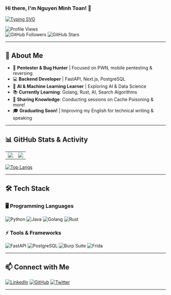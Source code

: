 ### Hi there, I'm **Nguyen Minh Toan**! 👋

[![Typing SVG](https://readme-typing-svg.demolab.com?font=Roboto&weight=500&size=21&duration=3000&pause=1000&color=31F781&random=false&width=435&lines=Pentester+%7C+Backend+Developer+%7C+AI+Enthusiast)](https://git.io/typing-svg)

![Profile Views](https://komarev.com/ghpvc/?username=toannguyen3107&color=red)  
![GitHub Followers](https://img.shields.io/github/followers/toannguyen3107?style=social)
![GitHub Stars](https://img.shields.io/github/stars/toannguyen3107?affiliations=OWNER&style=social)

---

## 🚀 About Me

- 🎯 **Pentester & Bug Hunter** | Focused on PWN, mobile pentesting & reversing
- 💻 **Backend Developer** | FastAPI, Next.js, PostgreSQL
- 🤖 **AI & Machine Learning Learner** | Exploring AI & Data Science
- 📚 **Currently Learning**: Golang, Rust, AI, Search Algorithms
- 📢 **Sharing Knowledge**: Conducting sessions on Cache Poisoning & more!
- 🎓 **Graduating Soon!** | Improving my English for technical writing & speaking

---

## 📊 GitHub Stats & Activity

<table>
  <tr>
    <td>
      <picture>
        <source srcset="https://github-readme-stats.vercel.app/api?username=toannguyen3107&show_icons=true&theme=dark" media="(prefers-color-scheme: dark)" />
        <source srcset="https://github-readme-stats.vercel.app/api?username=toannguyen3107&show_icons=true" media="(prefers-color-scheme: light), (prefers-color-scheme: no-preference)" />
        <img src="https://github-readme-stats.vercel.app/api?username=toannguyen3107&show_icons=true" />
      </picture>
    </td>
    <td>
      <a href="https://git.io/streak-stats">
        <img src="https://streak-stats.demolab.com/?user=toannguyen3107&theme=dark"/>
      </a>
    </td>
  </tr>
</table>

[![Top Langs](https://github-readme-stats.vercel.app/api/top-langs/?username=toannguyen3107&layout=compact&theme=dark)](https://github.com/anuraghazra/github-readme-stats)

---

## 🛠️ Tech Stack

### 🖥️ Programming Languages
![Python](https://img.shields.io/badge/Python-3776AB?style=for-the-badge&logo=python&logoColor=white)
![Java](https://img.shields.io/badge/Java-ED8B00?style=for-the-badge&logo=openjdk&logoColor=white)
![Golang](https://img.shields.io/badge/Go-00ADD8?style=for-the-badge&logo=go&logoColor=white)
![Rust](https://img.shields.io/badge/Rust-000000?style=for-the-badge&logo=rust&logoColor=white)

### ⚡ Tools & Frameworks
![FastAPI](https://img.shields.io/badge/FastAPI-009688?style=for-the-badge&logo=fastapi&logoColor=white)
![PostgreSQL](https://img.shields.io/badge/PostgreSQL-316192?style=for-the-badge&logo=postgresql&logoColor=white)
![Burp Suite](https://img.shields.io/badge/Burp%20Suite-FF6F00?style=for-the-badge&logo=burp-suite&logoColor=white)
![Frida](https://img.shields.io/badge/Frida-black?style=for-the-badge&logoColor=white)

---

## 📫 Connect with Me

[![LinkedIn](https://img.shields.io/badge/LinkedIn-Toan-blue?style=for-the-badge&logo=linkedin)](https://www.linkedin.com/in/toannguyen03)
[![GitHub](https://img.shields.io/badge/GitHub-toannguyen3107-black?style=for-the-badge&logo=github)](https://github.com/toannguyen3107)
[![Twitter](https://img.shields.io/badge/Twitter-@toannguyen3107-blue?style=for-the-badge&logo=twitter)](https://x.com/minhton3107)

---
